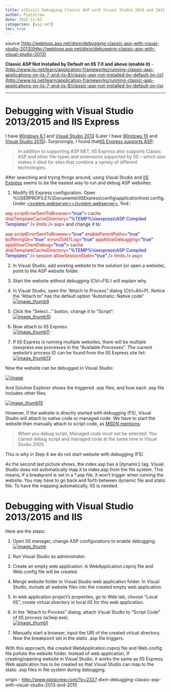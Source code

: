 ```yaml
---
title: o[Dixin] Debugging Classic ASP with Visual Studio 2013 and 2015
author: PipisCrew
date: 2015-11-03
categories: [asp.net]
toc: true
---
```


source [http://weblogs.asp.net/dixin/debugging-classic-asp-with-visual-studio-2013](http://weblogs.asp.net/dixin/debugging-classic-asp-with-visual-studio-2013)

**Classic ASP Not Installed by Default on IIS 7.0 and above (enable it)** - [http://www.iis.net/learn/application-frameworks/running-classic-asp-applications-on-iis-7-and-iis-8/classic-asp-not-installed-by-default-on-iis](http://www.iis.net/learn/application-frameworks/running-classic-asp-applications-on-iis-7-and-iis-8/classic-asp-not-installed-by-default-on-iis)

* * *

# Debugging with Visual Studio 2013/2015 and IIS Express

I have<span class="Apple-converted-space"> </span>[Windows 8.1](http://en.wikipedia.org/wiki/Windows_8.1)<span class="Apple-converted-space"> </span>and<span class="Apple-converted-space"> </span>[Visual Studio 2013](http://en.wikipedia.org/wiki/Microsoft_Visual_Studio#Visual_Studio_2013)<span class="Apple-converted-space"> </span>(Later I have<span class="Apple-converted-space"> </span>[Windows 10](https://en.wikipedia.org/wiki/Windows_10)<span class="Apple-converted-space"> </span>and<span class="Apple-converted-space"> </span>[Visual Studio 2015](https://en.wikipedia.org/wiki/Microsoft_Visual_Studio#Visual_Studio_2015)). Surprisingly, I found that[IIS Express supports ASP](https://weblogs.asp.net/scottgu/introducing-iis-express):

> In addition to supporting ASP.NET, IIS Express also supports Classic ASP and other file-types and extensions supported by IIS – which also makes it ideal for sites that combine a variety of different technologies.

After searching and trying things around, using Visual Studio and<span class="Apple-converted-space"> </span>[IIS Express](http://en.wikipedia.org/wiki/Internet_Information_Services#IIS_Express)<span class="Apple-converted-space"> </span>seems to be the easiest way to run and debug ASP websites:

1.  Modify IIS Express configuration. Open %USERPROFILE%\Documents\IISExpress\config\applicationhost.config. Under<span class="Apple-converted-space"> </span>[<system.webserver></system.webserver>](http://www.iis.net/configreference/system.webserver), find<span class="Apple-converted-space"> </span>[<asp></asp>](http://www.iis.net/configreference/system.webserver/asp):

<span style="BOX-SIZING: border-box; COLOR: blue"></span><span style="BOX-SIZING: border-box; COLOR: rgb(163,21,21)">asp </span><span style="BOX-SIZING: border-box; COLOR: red">scriptErrorSentToBrowser</span><span style="BOX-SIZING: border-box; COLOR: blue">=</span><span style="BOX-SIZING: border-box; COLOR: black">"</span><span style="BOX-SIZING: border-box; COLOR: blue">true</span><span style="BOX-SIZING: border-box; COLOR: black">"</span><span style="BOX-SIZING: border-box; COLOR: blue">>
        </span><span style="BOX-SIZING: border-box; COLOR: rgb(163,21,21)">cache </span><span style="BOX-SIZING: border-box; COLOR: red">diskTemplateCacheDirectory</span><span style="BOX-SIZING: border-box; COLOR: blue">=</span><span style="BOX-SIZING: border-box; COLOR: black">"</span><span style="BOX-SIZING: border-box; COLOR: blue">%TEMP%\iisexpress\ASP Compiled Templates</span><span style="BOX-SIZING: border-box; COLOR: black">" </span><span style="BOX-SIZING: border-box; COLOR: blue">/>
        </span><span style="BOX-SIZING: border-box; COLOR: rgb(163,21,21)">limits </span><span style="BOX-SIZING: border-box; COLOR: blue">/>
    </span><span style="BOX-SIZING: border-box; COLOR: rgb(163,21,21)">asp</span><span style="BOX-SIZING: border-box; COLOR: blue">></span>
and change it to:

<span style="BOX-SIZING: border-box; COLOR: blue"></span><span style="BOX-SIZING: border-box; COLOR: rgb(163,21,21)">asp <span style="BOX-SIZING: border-box; COLOR: black"></span><span style="BOX-SIZING: border-box; COLOR: red">scriptErrorSentToBrowser</span><span style="BOX-SIZING: border-box; COLOR: blue">=</span><span style="BOX-SIZING: border-box; COLOR: black">"</span><span style="BOX-SIZING: border-box; COLOR: blue">true</span><span style="BOX-SIZING: border-box; COLOR: black">"</span> </span><span style="BOX-SIZING: border-box; COLOR: red">enableParentPaths</span><span style="BOX-SIZING: border-box; COLOR: blue">=</span><span style="BOX-SIZING: border-box; COLOR: black">"</span><span style="BOX-SIZING: border-box; COLOR: blue">true</span><span style="BOX-SIZING: border-box; COLOR: black">" </span><span style="BOX-SIZING: border-box; COLOR: red">bufferingOn</span><span style="BOX-SIZING: border-box; COLOR: blue">=</span><span style="BOX-SIZING: border-box; COLOR: black">"</span><span style="BOX-SIZING: border-box; COLOR: blue">true</span><span style="BOX-SIZING: border-box; COLOR: black">" </span><span style="BOX-SIZING: border-box; COLOR: red">errorsToNTLog</span><span style="BOX-SIZING: border-box; COLOR: blue">=</span><span style="BOX-SIZING: border-box; COLOR: black">"</span><span style="BOX-SIZING: border-box; COLOR: blue">true</span><span style="BOX-SIZING: border-box; COLOR: black">" </span><span style="BOX-SIZING: border-box; COLOR: red">appAllowDebugging</span><span style="BOX-SIZING: border-box; COLOR: blue">=</span><span style="BOX-SIZING: border-box; COLOR: black">"</span><span style="BOX-SIZING: border-box; COLOR: blue">true</span><span style="BOX-SIZING: border-box; COLOR: black">" </span><span style="BOX-SIZING: border-box; COLOR: red">appAllowClientDebug</span><span style="BOX-SIZING: border-box; COLOR: blue">=</span><span style="BOX-SIZING: border-box; COLOR: black">"</span><span style="BOX-SIZING: border-box; COLOR: blue">true</span><span style="BOX-SIZING: border-box; COLOR: black">"</span><span style="BOX-SIZING: border-box; COLOR: blue">>
        </span><span style="BOX-SIZING: border-box; COLOR: rgb(163,21,21)">cache </span><span style="BOX-SIZING: border-box; COLOR: red">diskTemplateCacheDirectory</span><span style="BOX-SIZING: border-box; COLOR: blue">=</span><span style="BOX-SIZING: border-box; COLOR: black">"</span><span style="BOX-SIZING: border-box; COLOR: blue">%TEMP%\iisexpress\ASP Compiled Templates</span><span style="BOX-SIZING: border-box; COLOR: black">" </span><span style="BOX-SIZING: border-box; COLOR: blue">/>
        </span><span style="BOX-SIZING: border-box; COLOR: rgb(163,21,21)">session </span><span style="BOX-SIZING: border-box; COLOR: red">allowSessionState</span><span style="BOX-SIZING: border-box; COLOR: blue">=</span><span style="BOX-SIZING: border-box; COLOR: black">"</span><span style="BOX-SIZING: border-box; COLOR: blue">true</span><span style="BOX-SIZING: border-box; COLOR: black">" </span><span style="BOX-SIZING: border-box; COLOR: blue">/>
        </span><span style="BOX-SIZING: border-box; COLOR: rgb(163,21,21)">limits </span><span style="BOX-SIZING: border-box; COLOR: blue">/>
    </span><span style="BOX-SIZING: border-box; COLOR: rgb(163,21,21)">asp</span><span style="BOX-SIZING: border-box; COLOR: blue">></span>

2.  In Visual Studio, add existing website to the solution (or open a website), point to the ASP website folder.

3.  Start the website without debugging (Ctrl+F5).I will explain why.

4.  In Visual Studio, open the “Attach to Process” dialog (Ctrl+Alt+P). Notice the “Attach to” has the default option “Automatic: Native code”<span class="Apple-converted-space"> </span>  
[![image_thumb9](https://www.pipiscrew.com/wp-content/uploads/2015/11/image_thumb9_thumb.png "image_thumb9")](https://www.pipiscrew.com/wp-content/uploads/2015/11/image_thumb9_2.png)

5.  Click the “Select…” button, change it to “Script”:<span class="Apple-converted-space"> </span>  
[![image_thumb10](https://www.pipiscrew.com/wp-content/uploads/2015/11/image_thumb10_thumb.png "image_thumb10")](https://www.pipiscrew.com/wp-content/uploads/2015/11/image_thumb10_2.png)

6.  Now attach to IIS Express:<span class="Apple-converted-space"> </span>  
[![image_thumb11](https://www.pipiscrew.com/wp-content/uploads/2015/11/image_thumb11_thumb.png "image_thumb11")](https://www.pipiscrew.com/wp-content/uploads/2015/11/image_thumb11_2.png)

7.  If IIS Express is running multiple websites, there will be multiple iisexpress.exe processes in the “Available Processes”. The current website’s process ID can be found from the IIS Express site list:<span class="Apple-converted-space"> </span>  
[![image_thumb13](https://www.pipiscrew.com/wp-content/uploads/2015/11/image_thumb13_thumb.png "image_thumb13")](https://www.pipiscrew.com/wp-content/uploads/2015/11/image_thumb13_2.png)

Now the website can be debugged in Visual Studio:

[![image](https://www.pipiscrew.com/wp-content/uploads/2015/11/image_thumb_10.png "image")](https://www.pipiscrew.com/wp-content/uploads/2015/11/image_20.png)

And Solution Explorer shows the triggered .asp files, and how each .asp file includes other files.

[![image_thumb15](https://www.pipiscrew.com/wp-content/uploads/2015/11/image_thumb15_thumb_1.png "image_thumb15")](https://www.pipiscrew.com/wp-content/uploads/2015/11/image_thumb15_5.png)

However, if the website is directly started with debugging (F5), Visual Studio will attach to native code or managed code. We have to start the website then manually attach to script code, as<span class="Apple-converted-space"> </span>[MSDN mentions](http://msdn.microsoft.com/en-us/library/vstudio/ms241740(v=vs.110).aspx):

> When you debug script, Managed code must not be selected. You cannot debug script and managed code at the same time in Visual Studio 2005.

This is why in Step 4 we do not start website with debugging (F5).

As the second last picture shows, the index.asp has a [dynamic] tag. Visual Studio does not automatically map it to index.asp from the file system. This means, if a breakpoint is set in a *.asp file, it won’t trigger when running the website. You may have to go back and forth between dynamic file and static file. To have the mapping automatically, IIS is needed.

# Debugging with Visual Studio 2013/2015 and IIS

Here are the steps:

1.  Open IIS manager, change ASP configurations to enable debugging:  
[![image_thumb](https://www.pipiscrew.com/wp-content/uploads/2015/11/image_thumb_thumb.png "image_thumb")](https://www.pipiscrew.com/wp-content/uploads/2015/11/image_thumb_9.png)

2.  Run Visual Studio as administrator.

3.  Create an empty web application. A WebApplication.csproj file and Web.config file will be created.

4.  Merge website folder to Visual Studio web application folder. In Visual Studio, include all website files into the created empty web application.

5.  In web application project’s properties, go to Web tab, choose “Local IIS”, create virtual directory in local IIS for this web application.

6.  In the “Attach to Process” dialog, attach Visual Studio to “Script Code” of IIS process (w3wp.exe).  
[![image_thumb1](https://www.pipiscrew.com/wp-content/uploads/2015/11/image_thumb1_thumb.png "image_thumb1")](https://www.pipiscrew.com/wp-content/uploads/2015/11/image_thumb1_2.png)

7.  Manually start a browser, input the URI of the created virtual directory. Now the breakpoint set in the static .asp file triggers.

With this approach, the created WebApplication.csproj file and Web.config file pollute the website folder. Instead of web application, If creating/opening website in Visual Studio, it works the same as IIS Express. Web application has to be created so that Visual Studio can map to the static .asp files in file system during debugging.

origin - http://www.pipiscrew.com/?p=2327 dixin-debugging-classic-asp-with-visual-studio-2013-and-2015